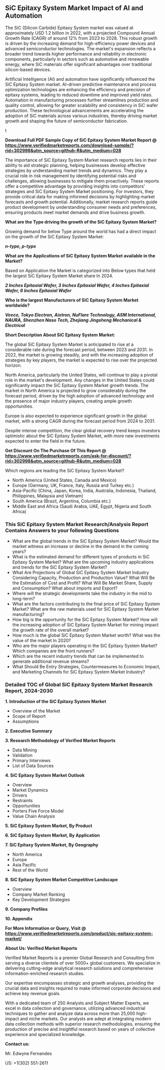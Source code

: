 <h2>SiC Epitaxy System Market Impact of AI and Automation</h2><p>The SiC (Silicon Carbide) Epitaxy System market was valued at approximately USD 1.2 billion in 2022, with a projected Compound Annual Growth Rate (CAGR) of around 12% from 2023 to 2028. This robust growth is driven by the increasing demand for high-efficiency power devices and advanced semiconductor technologies. The market's expansion reflects a broader trend towards higher performance and reliability in electronic components, particularly in sectors such as automotive and renewable energy, where SiC materials offer significant advantages over traditional silicon-based devices.</p><p>Artificial Intelligence (AI) and automation have significantly influenced the SiC Epitaxy System market. AI-driven predictive maintenance and process optimization technologies are enhancing the efficiency and precision of epitaxy systems, leading to reduced downtime and improved yield rates. Automation in manufacturing processes further streamlines production and quality control, allowing for greater scalability and consistency in SiC wafer production. These technological advancements are accelerating the adoption of SiC materials across various industries, thereby driving market growth and shaping the future of semiconductor fabrication.</p>t</p><p id="" class=""><strong>Download Full PDF Sample Copy of SiC Epitaxy System Market Report @ <a href="https://www.verifiedmarketreports.com/download-sample/?rid=302998&utm_source=github-R&utm_medium=028" target="_blank">https://www.verifiedmarketreports.com/download-sample/?rid=302998&utm_source=github-R&utm_medium=028</a></strong></p><p>The importance of&nbsp;SiC Epitaxy System Market research reports lies in their ability to aid strategic planning, helping businesses develop effective strategies by understanding market trends and dynamics. They play a crucial role in risk management by identifying potential risks and challenges, allowing businesses to mitigate them proactively. These reports offer a competitive advantage by providing insights into competitors' strategies and SiC Epitaxy System Market positioning. For investors, they provide critical data for making informed decisions by highlighting market forecasts and growth potential. Additionally, market research reports guide product development by understanding consumer needs and preferences, ensuring products meet market demands and drive business growth.</p><p><strong>What are the&nbsp;Type driving the growth of the SiC Epitaxy System Market?</strong></p><p id="" class="">Growing demand for below Type around the world has had a direct impact on the growth of the SiC Epitaxy System Market:</p><em><strong>n-type, p-type</strong></em></p><strong>What are the&nbsp;Applications&nbsp;of SiC Epitaxy System Market available in the Market?</strong></p><p id="" class="">Based on Application the Market is categorized into Below types that held the largest SiC Epitaxy System Market share In 2024.</p><em><strong>2 Inches Epitaxial Wafer, 3 Inches Epitaxial Wafer, 4 Inches Epitaxial Wafer, 6 Inches Epitaxial Wafer</strong></em></p><strong>Who is the largest Manufacturers of SiC Epitaxy System Market worldwide?</strong></p><p><em><strong>Veeco, Tokyo Electron, Aixtron, NuFlare Technology, ASM International, NAURA, Shenzhen Naso Tech, Zhejiang Jingsheng Mechanical & Electrical</strong></em></p><p id="" class=""><strong>Short Description About SiC Epitaxy System Market:</strong></p><p>The global SiC Epitaxy System Market is anticipated to rise at a considerable rate during the forecast period, between 2023 and 2031. In 2022, the market is growing steadily, and with the increasing adoption of strategies by key players, the market is expected to rise over the projected horizon.</p><p>North America, particularly the United States, will continue to play a pivotal role in the market's development. Any changes in the United States could significantly impact the SiC Epitaxy System Market growth trends. The market in North America is projected to grow considerably during the forecast period, driven by the high adoption of advanced technology and the presence of major industry players, creating ample growth opportunities.</p><p>Europe is also expected to experience significant growth in the global market, with a strong CAGR during the forecast period from 2024 to 2031.</p><p>Despite intense competition, the clear global recovery trend keeps investors optimistic about the SiC Epitaxy System Market, with more new investments expected to enter the field in the future.</p><p id="" class=""><strong>Get Discount On The Purchase Of This Report @ <a href="https://www.verifiedmarketreports.com/ask-for-discount/?rid=302998&utm_source=github-R&utm_medium=028" target="_blank">https://www.verifiedmarketreports.com/ask-for-discount/?rid=302998&utm_source=github-R&utm_medium=028</a></strong></p>Which regions are leading the SiC Epitaxy System Market?</p><ul><li>North America (United States, Canada and Mexico)</li><li>Europe (Germany, UK, France, Italy, Russia and Turkey etc.)</li><li>Asia-Pacific (China, Japan, Korea, India, Australia, Indonesia, Thailand, Philippines, Malaysia and Vietnam)</li><li>South America (Brazil, Argentina, Columbia etc.)</li><li>Middle East and Africa (Saudi Arabia, UAE, Egypt, Nigeria and South Africa)</li></ul><h3 id="" class="">This SiC Epitaxy System Market Research/Analysis Report Contains Answers to your following Questions</h3><ul><li>What are the global trends in the SiC Epitaxy System Market? Would the market witness an increase or decline in the demand in the coming years?</li><li>What is the estimated demand for different types of products in SiC Epitaxy System Market? What are the upcoming industry applications and trends for the SiC Epitaxy System Market?</li><li>What Are Projections of Global SiC Epitaxy System Market Industry Considering Capacity, Production and Production Value? What Will Be the Estimation of Cost and Profit? What Will Be Market Share, Supply and Consumption? What about imports and Export?</li><li>Where will the strategic developments take the industry in the mid to long-term?</li><li>What are the factors contributing to the final price of SiC Epitaxy System Market? What are the raw materials used for SiC Epitaxy System Market manufacturing?</li><li>How big is the opportunity for the SiC Epitaxy System Market? How will the increasing adoption of SiC Epitaxy System Market for mining impact the growth rate of the overall market?</li><li>How much is the global SiC Epitaxy System Market worth? What was the value of the market In 2020?</li><li>Who are the major players operating in the SiC Epitaxy System Market? Which companies are the front runners?</li><li>Which are the recent industry trends that can be implemented to generate additional revenue streams?</li><li>What Should Be Entry Strategies, Countermeasures to Economic Impact, and Marketing Channels for SiC Epitaxy System Market Industry?</li></ul><h3 id="" class="">Detailed TOC of Global SiC Epitaxy System Market Research Report, 2024-2030</h3><p id="" class=""><strong>1. Introduction of the SiC Epitaxy System Market</strong></p><ul><li>Overview of the Market</li><li>Scope of Report</li><li>Assumptions</li></ul><p id="" class=""><strong>2. Executive Summary</strong></p><p id="" class=""><strong>3. Research Methodology of Verified Market Reports</strong></p><ul><li>Data Mining</li><li>Validation</li><li>Primary Interviews</li><li>List of Data Sources</li></ul><p id="" class=""><strong>4. SiC Epitaxy System Market Outlook</strong></p><ul><li>Overview</li><li>Market Dynamics</li><li>Drivers</li><li>Restraints</li><li>Opportunities</li><li>Porters Five Force Model</li><li>Value Chain Analysis</li></ul><p id="" class=""><strong>5. SiC Epitaxy System Market, By Product</strong></p><p id="" class=""><strong>6. SiC Epitaxy System Market, By Application</strong></p><p id="" class=""><strong>7. SiC Epitaxy System Market, By Geography</strong></p><ul><li>North America</li><li>Europe</li><li>Asia Pacific</li><li>Rest of the World</li></ul><p id="" class=""><strong>8. SiC Epitaxy System Market Competitive Landscape</strong></p><ul><li>Overview</li><li>Company Market Ranking</li><li>Key Development Strategies</li></ul><p id="" class=""><strong>9. Company Profiles</strong></p><p id="" class=""><strong>10. Appendix</strong></p><p id="" class=""><strong>For More Information or Query, Visit @ <a href="https://www.verifiedmarketreports.com/product/sic-epitaxy-system-market/" target="_blank">https://www.verifiedmarketreports.com/product/sic-epitaxy-system-market/</a></strong></p><p id="" class=""><strong>About Us: Verified Market Reports</strong></p><p id="" class="">Verified Market Reports is a premier Global Research and Consulting firm serving a diverse clientele of over 5000+ global customers. We specialize in delivering cutting-edge analytical research solutions and comprehensive information-enriched research studies.</p><p id="" class="">Our expertise encompasses strategic and growth analyses, providing the crucial data and insights required to make informed corporate decisions and achieve key revenue goals.</p><p id="" class="">With a dedicated team of 250 Analysts and Subject Matter Experts, we excel in data collection and governance, utilizing advanced industrial techniques to gather and analyze data across more than 25,000 high-impact and niche markets. Our analysts are adept at integrating modern data collection methods with superior research methodologies, ensuring the production of precise and insightful research based on years of collective experience and specialized knowledge.</p><p id="" class=""><strong>Contact us:</strong></p><p id="" class="">Mr. Edwyne Fernandes</p><p id="" class="">US: +1(302) 551-2611</p>